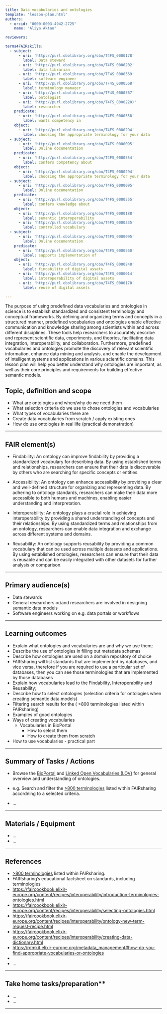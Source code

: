 ```yaml
---
title: Data vocabularies and ontologies
template: 'lesson-plan.html'
authors:
  - orcid: "0000-0003-4942-2725"
    name: "Aliya Aktau"

reviewers:

terms4FAIRskills:
  - subject:
      - uri: 'http://purl.obolibrary.org/obo/T4FS_0000178'
        label: Data steward
      - uri: 'http://purl.obolibrary.org/obo/T4FS_0000202'
        label: data librarian
      - uri: 'http://purl.obolibrary.org/obo/TF4S_0000569'
        label: software engineer
      - uri: 'http://purl.obolibrary.org/obo/TF4S_0000568'
        label: terminology manager
      - uri: 'http://purl.obolibrary.org/obo/TF4S_0000567'
        label: ontologist
      - uri: 'http://purl.obolibrary.org/obo/T4FS_0000220)'
        label: researcher
    predicate:
      - uri: 'http://purl.obolibrary.org/obo/T4FS_0000558'
        label: wants competency in
    object:
      - uri: 'http://purl.obolibrary.org/obo/T4FS_0000294'
        label: choosing the appropriate terminology for your data
  - subject:
      - uri: 'http://purl.obolibrary.org/obo/T4FS_0000095'
        label: Online documentation
    predicate:
      - uri: 'http://purl.obolibrary.org/obo/T4FS_0000554'
        label: confers competency about
    object:
      - uri: 'http://purl.obolibrary.org/obo/T4FS_0000294'
        label: choosing the appropriate terminology for your data
  - subject:
      - uri: 'http://purl.obolibrary.org/obo/T4FS_0000095'
        label: Online documentation
    predicate:
      - uri: 'http://purl.obolibrary.org/obo/T4FS_0000555'
        label: confers knowledge about
    object:
      - uri: 'http://purl.obolibrary.org/obo/T4FS_0000188'
        label: semantic interoperability
      - uri: 'http://purl.obolibrary.org/obo/T4FS_0000335'
        label: controlled vocabulary
  - subject:
      - uri: 'http://purl.obolibrary.org/obo/T4FS_0000095'
        label: Online documentation
    predicate:
      - uri: 'http://purl.obolibrary.org/obo/T4FS_0000560'
        label: supports implementation of
    object:
      - uri: 'http://purl.obolibrary.org/obo/T4FS_0000248'
        label: findability of digital assets
      - uri: 'http://purl.obolibrary.org/obo/T4FS_0000014'
        label: interoperability of digital assets
      - uri: 'http://purl.obolibrary.org/obo/T4FS_0000170'
        label: reuse of digital assets

--- 
```


The purpose of using predefined data vocabularies and ontologies in science is to establish standardized and consistent terminology and conceptual frameworks. By defining and organizing terms and concepts in a structured manner, predefined vocabularies and ontologies enable effective communication and knowledge sharing among scientists within and across different disciplines. These tools help researchers to accurately describe and represent scientific data, experiments, and theories, facilitating data integration, interoperability, and collaboration. Furthermore, predefined vocabularies and ontologies promote the discovery of relevant scientific information, enhance data mining and analysis, and enable the development of intelligent systems and applications in various scientific domains. This lesson plan will help you better understand why ontologies are important, as well as their core principles and requirements for building effective semantic models.
 

## Topic, definition and scope



* What are ontologies and when/why do we need them
* What selection criteria do we use to chose ontologies and vocabularies
* What types of vocabularies there are
* Create data vocabularies from scratch / apply existing ones
* How do use ontologies in real life (practical demonstration)


---

## FAIR element(s)

* Findability: An ontology can improve findability by providing a standardized vocabulary for describing data. By using established terms and relationships, researchers can ensure that their data is discoverable by others who are searching for specific concepts or entities.

* Accessibility: An ontology can enhance accessibility by providing a clear and well-defined structure for organizing and representing data. By adhering to ontology standards, researchers can make their data more accessible to both humans and machines, enabling easier understanding and interpretation.

* Interoperability: An ontology plays a crucial role in achieving interoperability by providing a shared understanding of concepts and their relationships. By using standardized terms and relationships from an ontology, researchers can enable data integration and exchange across different systems and domains.

* Reusability: An ontology supports reusability by providing a common vocabulary that can be used across multiple datasets and applications. By using established ontologies, researchers can ensure that their data is reusable and can be easily integrated with other datasets for further analysis or comparison.

---

## Primary audience(s)

* Data stewards
* General researchers or/and researchers are involved in designing semantic data models
* Software engineers working on e.g. data portals or workflows


---

## Learning outcomes



* Explain what ontologies and vocabularies are and why we use them;
* Describe the use of ontologies in filling out metadata schemas 
* Describe how ontologies are used on a domain repository of choice
* FAIRsharing will list standards that are implemented by databases, and vice versa, therefore if you are required to use a particular set of databases, then you can see those terminologies that are implemented by those databases
* Explain how vocabularies lead to the Findability, Interoperability and Reusability;
* Describe how to select ontologies (selection criteria for ontologies when creating semantic data models)
* Filtering search results for the  ( >800 terminologies listed within FAIRsharing)
* Examples of good ontologies
* Ways of creating vocabularies 
    * Vocabularies in BioPortal
        * How to select them
        * How to create them from scratch
* How to use vocabularies - practical part


---

## Summary of Tasks / Actions

* Browse the [BioPortal](https://bioportal.bioontology.org/) and [Linked Open Vocabularies (LOV)](https://lov.linkeddata.es/dataset/lov) for general overview and understanding of ontologies. 

* e.g. Search and filter the [>800 terminologies](https://fairsharing.org/search?fairsharingRegistry=Standard&recordType=terminology_artefact&page=1) listed within FAIRsharing accordning to a selected criteria.
* …


---

## Materials / Equipment



* …
* …


---

## References



* [>800 terminologies](https://fairsharing.org/search?fairsharingRegistry=Standard&recordType=terminology_artefact&page=1) listed within FAIRsharing.
* FAIRsharing’s educational factsheet on standards, including terminologies
* https://faircookbook.elixir-europe.org/content/recipes/interoperability/introduction-terminologies-ontologies.html
* https://faircookbook.elixir-europe.org/content/recipes/interoperability/selecting-ontologies.html
* https://faircookbook.elixir-europe.org/content/recipes/interoperability/ontology-new-term-request-recipe.html
* https://faircookbook.elixir-europe.org/content/recipes/interoperability/creating-data-dictionary.html
* https://rdmkit.elixir-europe.org/metadata_management#how-do-you-find-appropriate-vocabularies-or-ontologies
* 
* …


---

## Take home tasks/preparation**



* …
* …


---



